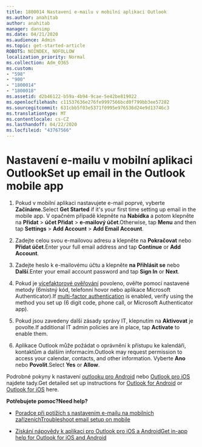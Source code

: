 ```yaml
---
title: 1800014 Nastavení e-mailu v mobilní aplikaci Outlook
ms.author: anahitab
author: anahitab
manager: dansimp
ms.date: 04/21/2020
ms.audience: Admin
ms.topic: get-started-article
ROBOTS: NOINDEX, NOFOLLOW
localization_priority: Normal
ms.collection: Adm_O365
ms.custom:
- "598"
- "900"
- "1800014"
- "1800018"
ms.assetid: d2b46122-b59a-4b94-9cae-5e42be819022
ms.openlocfilehash: c11537636e276fe9997566bcd0f799bb3ee57282
ms.sourcegitcommit: 631cbb5f03e5371f0995e976536d24e9d13746c3
ms.translationtype: MT
ms.contentlocale: cs-CZ
ms.lasthandoff: 04/22/2020
ms.locfileid: "43767566"
---
```

# <a name="set-up-email-in-the-outlook-mobile-app"></a><span data-ttu-id="b83d4-102">Nastavení e-mailu v mobilní aplikaci Outlook</span><span class="sxs-lookup"><span data-stu-id="b83d4-102">Set up email in the Outlook mobile app</span></span>

1. <span data-ttu-id="b83d4-103">Pokud v mobilní aplikaci nastavujete e-mail poprvé, vyberte **Začínáme.**</span><span class="sxs-lookup"><span data-stu-id="b83d4-103">Select **Get Started** if it's your first time setting up email in the mobile app.</span></span> <span data-ttu-id="b83d4-104">V opačném případě klepněte na **Nabídka** a potom klepněte na **Přidat** \> **účet Přidat** \> **e-mailový účet**.</span><span class="sxs-lookup"><span data-stu-id="b83d4-104">Otherwise, tap **Menu** and then tap **Settings** \> **Add Account** \> **Add Email Account**.</span></span>

2. <span data-ttu-id="b83d4-105">Zadejte celou svou e-mailovou adresu a klepněte na **Pokračovat** nebo **Přidat účet**.</span><span class="sxs-lookup"><span data-stu-id="b83d4-105">Enter your full email address and tap **Continue** or **Add Account**.</span></span>

3. <span data-ttu-id="b83d4-106">Zadejte heslo k e-mailovému účtu a klepněte **na Přihlásit se** nebo **Další**.</span><span class="sxs-lookup"><span data-stu-id="b83d4-106">Enter your email account password and tap **Sign In** or **Next**.</span></span>

4. <span data-ttu-id="b83d4-107">Pokud je [vícefaktorové ověřování](https://docs.microsoft.com/office365/admin/security-and-compliance/set-up-multi-factor-authentication) povoleno, ověřte pomocí nastavené metody (6místný kód, telefonní hovor nebo aplikace Microsoft Authenticator).</span><span class="sxs-lookup"><span data-stu-id="b83d4-107">If [multi-factor authentication](https://docs.microsoft.com/office365/admin/security-and-compliance/set-up-multi-factor-authentication) is enabled, verify using the method you set up (6 digit code, phone call, or Microsoft Authenticator app).</span></span>

5. <span data-ttu-id="b83d4-108">Pokud jsou zavedeny další zásady správy IT, klepnutím na **Aktivovat** je povolte.</span><span class="sxs-lookup"><span data-stu-id="b83d4-108">If additional IT admin policies are in place, tap **Activate** to enable them.</span></span>

6. <span data-ttu-id="b83d4-109">Aplikace Outlook může požádat o oprávnění k přístupu ke kalendáři, kontaktům a dalším informacím.</span><span class="sxs-lookup"><span data-stu-id="b83d4-109">Outlook may request permission to access your calendar, contacts, and other information.</span></span> <span data-ttu-id="b83d4-110">Vyberte **Ano** nebo **Povolit**.</span><span class="sxs-lookup"><span data-stu-id="b83d4-110">Select **Yes** or **Allow**.</span></span>

<span data-ttu-id="b83d4-111">Podrobné pokyny k nastavení [outlooku pro Android](https://support.office.com/article/886db551-8dfa-4fd5-b835-f8e532091872.aspx) nebo [Outlook pro iOS](https://support.office.com/article/b2de2161-cc1d-49ef-9ef9-81acd1c8e234.aspx) najdete tady.</span><span class="sxs-lookup"><span data-stu-id="b83d4-111">Get detailed set up instructions for [Outlook for Android](https://support.office.com/article/886db551-8dfa-4fd5-b835-f8e532091872.aspx) or [Outlook for iOS](https://support.office.com/article/b2de2161-cc1d-49ef-9ef9-81acd1c8e234.aspx) here.</span></span>
  
 <span data-ttu-id="b83d4-112">**Potřebujete pomoc?**</span><span class="sxs-lookup"><span data-stu-id="b83d4-112">**Need help?**</span></span>
  
- [<span data-ttu-id="b83d4-113">Poradce při potížích s nastavením e-mailu na mobilních zařízeních</span><span class="sxs-lookup"><span data-stu-id="b83d4-113">Troubleshoot email setup on mobile</span></span>](https://support.office.com/article/a264ef01-9c88-48fb-9285-7017e4f31f02.aspx)

- [<span data-ttu-id="b83d4-114">Získání nápovědy k aplikaci pro Outlook pro iOS a Android</span><span class="sxs-lookup"><span data-stu-id="b83d4-114">Get in-app help for Outlook for iOS and Android</span></span>](https://support.office.com/article/218a22d1-9fa5-4889-b689-de1c63493243.aspx#ID0EAABAAA=Contact_Support)
